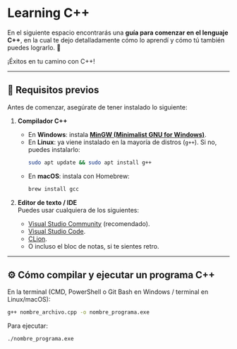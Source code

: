 # Learning C++  
En el siguiente espacio encontrarás una **guía para comenzar en el lenguaje C++**, en la cual te dejo detalladamente cómo lo aprendí y cómo tú también puedes lograrlo. 🚀  

¡Éxitos en tu camino con C++!  

---

## 📌 Requisitos previos  
Antes de comenzar, asegúrate de tener instalado lo siguiente:  

1. **Compilador C++**  
   - En **Windows**: instala **[MinGW (Minimalist GNU for Windows)](https://sourceforge.net/projects/mingw/)**.  
   - En **Linux**: ya viene instalado en la mayoría de distros (`g++`). Si no, puedes instalarlo:  
     ```bash
     sudo apt update && sudo apt install g++
     ```  
   - En **macOS**: instala con Homebrew:  
     ```bash
     brew install gcc
     ```  

2. **Editor de texto / IDE**  
   Puedes usar cualquiera de los siguientes:  
   - [Visual Studio Community](https://visualstudio.microsoft.com/es/vs/community/) (recomendado).  
   - [Visual Studio Code](https://code.visualstudio.com/).  
   - [CLion](https://www.jetbrains.com/clion/).  
   - O incluso el bloc de notas, si te sientes retro.  

---

## ⚙️ Cómo compilar y ejecutar un programa C++  

En la terminal (CMD, PowerShell o Git Bash en Windows / terminal en Linux/macOS):  

```bash
g++ nombre_archivo.cpp -o nombre_programa.exe
```
Para ejecutar:
```bash
./nombre_programa.exe
```